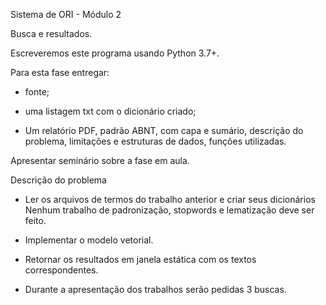 Sistema de ORI - Módulo 2

Busca e resultados.

Escreveremos este programa usando Python 3.7+.

Para esta fase entregar:

- fonte;

- uma listagem txt com o dicionário criado;

- Um relatório PDF, padrão ABNT, com capa e sumário, descrição do problema, limitações e estruturas de dados, funções utilizadas. 

Apresentar seminário sobre a fase em aula.

Descrição do problema

- Ler os arquivos de termos do trabalho anterior e criar seus dicionários  Nenhum trabalho de padronização, stopwords e lematização deve ser feito.

- Implementar o modelo vetorial.

- Retornar os resultados em janela estática com os textos correspondentes.

- Durante a apresentação dos trabalhos serão pedidas 3 buscas.
